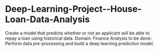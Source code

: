 # Deep-Learning-Project--House-Loan-Data-Analysis
Create a model that predicts whether or not an applicant will be able to repay a loan using historical data.
Domain: Finance
Analysis to be done: Perform data pre-processing and build a deep learning prediction model.
